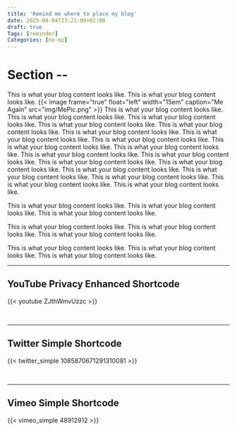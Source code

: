 ```yaml
---
title: 'Remind me where to place my blog'
date: 2025-04-04T23:21:09+02:00
draft: true
Tags: [reminder]
Categories: [no-op]
---
```


# Section --

This is what your blog content looks like.
This is what your blog content looks like.
{{< image frame="true" float="left" width="15em" caption="Me Again" src="img/MePic.png" >}}
This is what your blog content looks like.
This is what your blog content looks like.
This is what your blog content looks like.
This is what your blog content looks like.
This is what your blog content looks like.
This is what your blog content looks like.
This is what your blog content looks like.
This is what your blog content looks like.
This is what your blog content looks like.
This is what your blog content looks like.
This is what your blog content looks like.
This is what your blog content looks like.
This is what your blog content looks like.
This is what your blog content looks like.
This is what your blog content looks like.
This is what your blog content looks like.
This is what your blog content looks like.
This is what your blog content looks like.
This is what your blog content looks like.

This is what your blog content looks like.
This is what your blog content looks like.
This is what your blog content looks like.


This is what your blog content looks like.
This is what your blog content looks like.
This is what your blog content looks like.

This is what your blog content looks like.
This is what your blog content looks like.
This is what your blog content looks like.

---

## YouTube Privacy Enhanced Shortcode

{{< youtube ZJthWmvUzzc >}}

<br>

---

## Twitter Simple Shortcode

{{< twitter_simple 1085870671291310081 >}}

<br>

---

## Vimeo Simple Shortcode

{{< vimeo_simple 48912912 >}}
